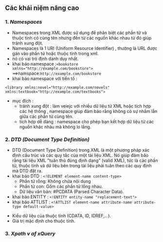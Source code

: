 ## Các khái niệm nâng cao

### 1. ***Namespaces***
- Namespaces trong XML được sử dụng để phân biệt các phần tử và thuộc tính có cùng tên nhưng đến từ các nguồn khác nhau từ đó giúp tránh xung đột.
- Namespaces là 1 URI (Uniform Resource Identifier) , thường là URL được gán vào phần tử hoặc thuộc tính trong xml.
- nó có vai trò định danh duy nhất.
- khai báo namespace :```<bookstore xmlns="http://example.com/bookstore">```   ==>namspace:`http://example.com/bookstore`
- khai báo namespace với tiền tố :
  
````<library xmlns:novel="http://example.com/novels" xmlns:textbook="http://example.com/textbooks">````
- mục đích :
  +  tránh xung đột : làm veiejc với nhiều dữ liệu từ XML hoặc tích hợp các hệ thống , namespace giúp đảm bảo rằng không có sự nhầm lẫn giữa các phần tử cùng tên.
  +  tích hợp dễ dàng : namespace cho phép bạn kết hợp dữ liệu từ các nguồn khác nhàu mà không lo lắng.
### 2. ***DTD (Document Type Definition)***
- DTD (Document Type Definition) trong XML là một phương pháp xác định cấu trúc và các quy tắc của một tài liệu XML. Nó giúp đảm bảo rằng tài liệu XML "tuân thủ đúng định dạng" (valid XML), tức là các phần tử, thuộc tính và dữ liệu bên trong tài liệu phải tuân theo các quy định mà DTD đặt ra.
- khai báo DTD : ```<!ELEMENT element-name content-type>```
  + Phần tử rỗng: Không chứa nội dung
  + Phần tử con: Gồm các phần tử lồng nhau.
  + Dữ liệu văn bản: #PCDATA (Parsed Character Data).
-  khai báo ENTITY : ```<!ENTITY entity-name "replacement-text">```
-  khai báo ATTLIST :  ```<!ATTLIST element-name attribute-name attribute-type default-value>```
  + Kiểu dữ liệu của thuộc tính (CDATA, ID, IDREF,...).
  + Giá trị mặc định cho thuộc tính.
### 3. ***Xpath v af xQuery***




